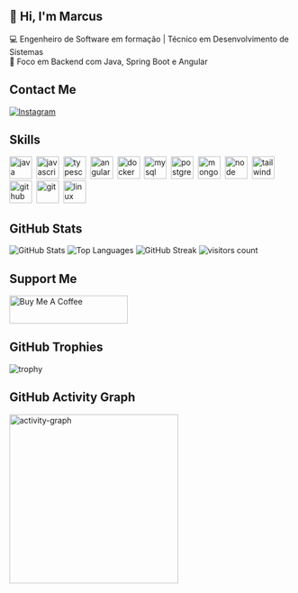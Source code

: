 ## 👋 Hi, I'm Marcus  

💻 Engenheiro de Software em formação | Técnico em Desenvolvimento de Sistemas  
🚀 Foco em Backend com Java, Spring Boot e Angular  

## Contact Me
<p>
  <a href="https://www.instagram.com/marcus2k_/" target="_blank">
    <img src="https://img.shields.io/badge/Instagram-%23E4405F.svg?&style=flat-square&logo=instagram&logoColor=white" alt="Instagram">
  </a>
</p>

## Skills

<p align="left">
<img src="https://cdn.jsdelivr.net/gh/devicons/devicon/icons/java/java-original.svg" alt="java" width="40" height="40"/>&nbsp;
<img src="https://cdn.jsdelivr.net/gh/devicons/devicon/icons/javascript/javascript-original.svg" alt="javascript" width="40" height="40"/>&nbsp;
<img src="https://cdn.jsdelivr.net/gh/devicons/devicon/icons/typescript/typescript-original.svg" alt="typescript" width="40" height="40"/>&nbsp;
<img src="https://cdn.jsdelivr.net/gh/devicons/devicon/icons/angular/angular-original.svg" alt="angular" width="40" height="40"/>&nbsp;
<img src="https://cdn.jsdelivr.net/gh/devicons/devicon/icons/docker/docker-original.svg" alt="docker" width="40" height="40"/>&nbsp;
<img src="https://cdn.jsdelivr.net/gh/devicons/devicon/icons/mysql/mysql-original.svg" alt="mysql" width="40" height="40"/>&nbsp;
<img src="https://cdn.jsdelivr.net/gh/devicons/devicon/icons/postgresql/postgresql-original.svg" alt="postgresql" width="40" height="40"/>&nbsp;
<img src="https://cdn.jsdelivr.net/gh/devicons/devicon/icons/mongodb/mongodb-original.svg" alt="mongodb" width="40" height="40"/>&nbsp;
<img src="https://cdn.jsdelivr.net/gh/devicons/devicon/icons/nodejs/nodejs-original.svg" alt="node" width="40" height="40"/>&nbsp;
<img src="https://cdn.jsdelivr.net/gh/devicons/devicon/icons/tailwindcss/tailwindcss-plain.svg" alt="tailwind" width="40" height="40"/>&nbsp;
<img src="https://cdn.jsdelivr.net/gh/devicons/devicon/icons/github/github-original.svg" alt="github" width="40" height="40"/>&nbsp;
<img src="https://cdn.jsdelivr.net/gh/devicons/devicon/icons/git/git-original.svg" alt="git" width="40" height="40"/>&nbsp;
<img src="https://cdn.jsdelivr.net/gh/devicons/devicon/icons/linux/linux-original.svg" alt="linux" width="40" height="40"/>&nbsp;
</p>

## GitHub Stats

<img src="https://github-readme-stats.vercel.app/api?username=MarcusRochaDeveloper&show_icons=true&count_private=true&theme=null" alt="GitHub Stats" />

<img src="https://github-readme-stats.vercel.app/api/top-langs/?username=MarcusRochaDeveloper&layout=compact&theme=null" alt="Top Languages" />

<img src="https://github-readme-streak-stats.herokuapp.com/?user=MarcusRochaDeveloper&theme=null" alt="GitHub Streak" />

<img src="https://profile-counter.glitch.me/MarcusRochaDeveloper/count.svg?" alt="visitors count" />

## Support Me

<a href="https://www.buymeacoffee.com/marcusrochadeveloper">
  <img src="https://cdn.buymeacoffee.com/buttons/v2/default-yellow.png" height="50" width="210" alt="Buy Me A Coffee" />
</a>

## GitHub Trophies

<img src="https://github-profile-trophy.vercel.app/?username=MarcusRochaDeveloper" alt="trophy" />

## GitHub Activity Graph

<img src="https://github-readme-activity-graph.vercel.app/graph?username=MarcusRochaDeveloper&radius=16&theme=dracula&area=true&order=5" height="300" alt="activity-graph" />
